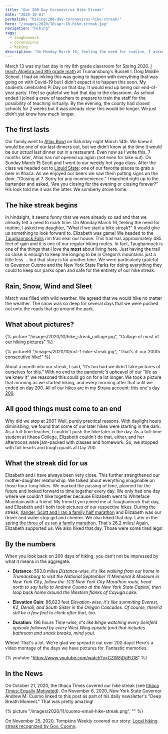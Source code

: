 ```yaml
---
title: "Our 200-Day Coronavirus Hike Streak"
date: "2020-10-01"
permalink: "hiking/200-day-coronavirus-hike-streak/"
hero: "/images/2020/10/apr-16-hike-streak.jpg"
navigation: "Hiking"
tags:
  - taughannock
  - coronavirus
  - hiking
description: "On Monday March 16, feeling the need for routine, I asked my daughter, 'What if we start a hike streak?' It would give us something to look forward to."
---
```


March 13 was my last day in my 8th grade classroom for Spring 2020. [I teach Algebra and 8th grade math](https://mathista.org/) at Trumansburg's Russell I. Doig Middle School. I had an inkling this was going to happen with everything that was going on with Covid-19 but I didn’t expect it to happen this soon. My students celebrated Pi Day on that day. It would end up being our end-of-year party. I feel _so_ grateful we had that day in the classroom. As school ended I joined a crew of teachers to prepare to train the staff for the possibility of teaching virtually. By the evening, the county had closed schools for 2 weeks but it was already clear this would be longer. We just didn’t yet know how much longer.

## The first lasts

Our family went to [Atlas Bowl](https://atlasbowl.com/) on Saturday night March 14th. We knew it would be one of our last dinners out, but we didn’t know at the time it would be our _actual_ last dinner out in a restaurant. Even now as I write this, 7 months later, Atlas has not opened up again (not even for take out). On Sunday March 15 Scott and I went to our weekly hot yoga class. After the class we headed out to [Liquid State](https://www.liquidstatebeer.com/): one of our favorite places to grab a beer in Ithaca. As we enjoyed our beers we saw them putting signs on the door. “Closing at 7. Sorry for any inconvenience.” I marched right up to the bartender and asked, “Are you closing for the evening or closing forever?” His look told me it was the latter. We somberly drove home.

## The hike streak begins

In hindsight, it seems funny that we were already so sad and that we already felt a need to mark time. On Monday March 16, feeling the need for routine, I asked my daughter, “What if we start a hike streak?” It would give us something to look forward to. Elizabeth was game! We headed to the [Taughannock Falls](https://taughannock.us/) rim trail near our house. This trail has approximately 485 feet of gain and it is one of our regular hiking routes. In fact, Taughannock is one of the things that I love the **most** about living here. Just having the trail so close is enough to keep me longing to be in Oregon’s mountains just a little less ... but that story is for another time. We were particularly grateful to Governor Cuomo and the New York State Parks for doing everything they could to keep our parks open and safe for the entirety of our hike streak.

## Rain, Snow, Wind and Sleet

March was filled with wild weather. We agreed that we would hike no matter the weather. The snow was so deep for several days that we were pushed out onto the roads that go around the park.

## What about pictures?

{% picture "/images/2020/10/hike_streak_collage.jpg", "Collage of most of our hiking pictures" %}

{% pictureRt "/images/2020/10/oct-1-hike-streak.jpg", "That's it: our 200th consecutive hike!" %}

About a month into our streak, I said, “It’s too bad we didn’t take pictures of ourselves for this.” With no end to the pandemic's upheavel of our "life as we knew it" we reasoned this could go on for a lot longer. We took a picture that morning as we started hiking, and every morning after that until we ended on day 200. All of our hikes are in my Strava account: [this one's day 200](https://www.strava.com/activities/4139562437).

## All good things must come to an end

Why did we stop at 200? Well, purely practical reasons. With daylight hours diminishing, we found that some of our later hikes were starting in the dark. As a full-time teacher, I couldn't push the hike later in the day. As a full-time student at Ithaca College, Elizabeth couldn't do that, either, and her afternoons were jam-packed with classes and homework. So, we stopped with full hearts and tough quads at Day 200.

## What the streak did for us

Elizabeth and I have always been very close. This further strengthened our mother-daughter relationship. We talked about everything imaginable on those hour-long hikes. We marked the passing of time, planned for the future and looked forward to time together every day. We only had one day where we couldn't hike together because Elizabeth went to Whiteface Mountain with a friend. My friend Lynn joined me at Taughannock that day, and Elizabeth and I both took pictures of our respective hikes. During the streak, [Xander, Scott and I ran a family half marathon](/training/our-own-skunk-cabbage-half/) and Elizabeth was our driver and water stop girl and cheerer. We also hiked that day. Later in the spring [the three of us ran a family marathon](/race-report/family-marathon/). That's 26.2 miles! Again, Elizabeth supported us. We also hiked that day. Those were some tired legs!

## By the numbers

When you look back on 200 days of hiking, you can't not be impressed by what it means in the aggregate.

- **Distance**: 593.8 miles
  _Distance-wise, it's like walking from our home in Trumansburg to visit the National September 11 Memorial & Museum in New York City, follow the TCS New York City Marathon route, head north to say hello to Andrew Cuomo at the New York State Capitol, then loop back home around the Western flanks of Cayuga Lake._

- **Elevation Gain**: 86,823 feet
  _Elevation-wise, it's like summiting Everest, K2, Denali, and South Sister in the Oregon Cascades. Of course, there'd still be a few feet to climb after that, too._

- **Duration**: 196 hours
  _Time-wise, it's like binge watching every Seinfeld episode followed by every West Wing episide (and that includes bathroom and snack breaks, mind you)._

Whew! That's a lot. We're glad we spread it out over 200 days! Here's a video montage of the days we have pictures for. Fantastic memories.

{% youtube "https://www.youtube.com/watch?v=CZW8jDdFtO8" %}

## In the News

On October 21, 2020, the Ithaca Times covered our hike streak (see [Ithaca Times: Equally Motivated](https://www.ithaca.com/sports/steve_lawrence/equally-motivated/article_3d12e72c-13ab-11eb-9e2c-9346b4ec728c.html)). On November 6, 2020, New York State Governor Andrew M. Cuomo linked to this post as part of his daily newsletter's "Deep Breath Moment." That was pretty amazing!

{% picture "/images/2020/11/cuomo-email-hike-streak.png", "" %}

On November 25, 2020, Tompkins Weekly covered our story: [Local hiking streak recognized by Gov. Cuomo](https://www.tompkinsweekly.com/articles/local-hiking-streak-recognized-by-gov-cuomo-2/).
